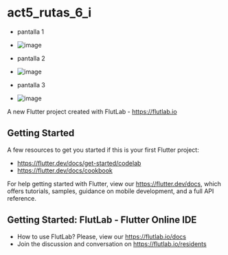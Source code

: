 # act5_rutas_6_i

- pantalla 1
- ![image](https://github.com/user-attachments/assets/00e3f8cf-d2eb-420f-b2de-b45ecd8bd6dd)

- pantalla 2
- ![image](https://github.com/user-attachments/assets/87ac44f2-9ead-4913-9384-0ca55181178a)

- pantalla 3
- ![image](https://github.com/user-attachments/assets/9e80d02f-c7fd-4763-af55-16b87092ce9d)

A new Flutter project created with FlutLab - https://flutlab.io

## Getting Started

A few resources to get you started if this is your first Flutter project:

- https://flutter.dev/docs/get-started/codelab
- https://flutter.dev/docs/cookbook

For help getting started with Flutter, view our
https://flutter.dev/docs, which offers tutorials,
samples, guidance on mobile development, and a full API reference.

## Getting Started: FlutLab - Flutter Online IDE

- How to use FlutLab? Please, view our https://flutlab.io/docs
- Join the discussion and conversation on https://flutlab.io/residents
